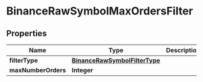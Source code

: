 # BinanceRawSymbolMaxOrdersFilter

## Properties
Name | Type | Description | Notes
------------ | ------------- | ------------- | -------------
**filterType** | [**BinanceRawSymbolFilterType**](BinanceRawSymbolFilterType.md) |  |  [optional]
**maxNumberOrders** | **Integer** |  |  [optional]
